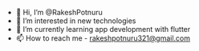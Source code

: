 - 👋 Hi, I’m @RakeshPotnuru
- 👀 I’m interested in new technologies
- 🌱 I’m currently learning app development with flutter
- 📫 How to reach me - rakeshpotnuru321@gmail.com

<!---
RakeshPotnuru/RakeshPotnuru is a ✨ special ✨ repository because its `README.md` (this file) appears on your GitHub profile.
You can click the Preview link to take a look at your changes.
--->
